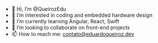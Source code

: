 - 👋 Hi, I’m @QueirozEdu
- 👀 I’m interested in coding and embedded hardware design
- 🌱 I’m currently learning Angular, React, Swift
- 💞️ I’m looking to collaborate on front-end projects
- 📫 How to reach me: contato@eduardoqueiroz.dev

<!---
QueirozEdu/QueirozEdu is a ✨ special ✨ repository because its `README.md` (this file) appears on your GitHub profile.
You can click the Preview link to take a look at your changes.
--->
